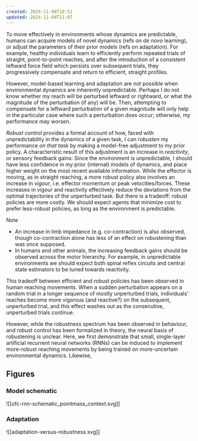```yaml
---
created: 2024-11-08T10:51
updated: 2024-11-08T11:07
---
```




To move effectively in environments whose dynamics are predictable, humans can acquire models of novel dynamics (refs on *de novo* learning), or adjust the parameters of their prior models (refs on adaptation). 
For example, healthy individuals learn to efficiently perform repeated trials of straight, point-to-point reaches, and after the introduction of a consistent leftward force field which persists over subsequent trials, they progressively compensate and return to efficient, straight profiles. 

However, model-based learning and adaptation are not possible when environmental dynamics are inherently unpredictable. 
Perhaps I do not know whether my reach will be perturbed leftward or rightward, or what the magnitude of the perturbation (if any) will be. Then, attempting to compensate for a leftward perturbation of a given magnitude will only help in the particular case where such a perturbation does occur; otherwise, my performance may worsen.

*Robust control* provides a formal account of how, faced with unpredictability in the dynamics of a given task, I can *robusten* my performance *on that task* by making a model-free adjustment to my prior policy. 
A characteristic result of this adjustment is an increase in *reactivity*, or sensory feedback gains: Since the environment is unpredictable, I should have less confidence in my prior (internal) models of dynamics, and place higher weight on the most recent available information.
While the effector is moving, as in straight reaching, a more robust policy also involves an increase in *vigour*, i.e. effector momentum or peak velocities/forces.
These increases in vigour and reactivity effectively reduce the  deviations from the optimal trajectories of the unperturbed task. 
But there is a tradeoff: robust policies are more costly. We should expect agents that minimize cost to prefer less-robust policies, as long as the environment is predictable. 

> [!Note]
> - An increase in limb impedance (e.g. co-contraction) is also observed, though co-contraction alone has less of an effect on robustening than was once supposed. 
> - In humans and other animals, the increasing feedback gains should be observed across the motor hierarchy. For example, in unpredictable environments we should expect both spinal reflex circuits and central state estimators to be tuned towards reactivity.
> 

This tradeoff between efficient and robust policies has been observed in human reaching movements. 
When a sudden perturbation appears on a random trial in a longer sequence of mostly unperturbed trials, individuals’ reaches become more vigorous (and reactive?) on the subsequent, unperturbed trial, and this effect washes out as the consecutive, unperturbed trials continue.

However, while the robustness spectrum has been observed in behaviour, and robust control has been formalized in theory, the neural basis of robustening is unclear. 
Here, we first demonstrate that small, single-layer artificial recurrent neural networks (RNNs) can be induced to implement more-robust reaching movements by being trained on more-uncertain environmental dynamics.
Likewise, 





## Figures
### Model schematic

![[ofc-rnn-schematic_pointmass_context.svg]]

### Adaptation 

![[adaptation-versus-robustness.svg]]
